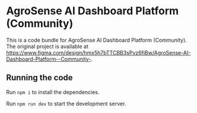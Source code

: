 
  # AgroSense AI Dashboard Platform (Community)

  This is a code bundle for AgroSense AI Dashboard Platform (Community). The original project is available at https://www.figma.com/design/hmx5h7bTTCBB3sPvz6fiBw/AgroSense-AI-Dashboard-Platform--Community-.

  ## Running the code

  Run `npm i` to install the dependencies.

  Run `npm run dev` to start the development server.
  